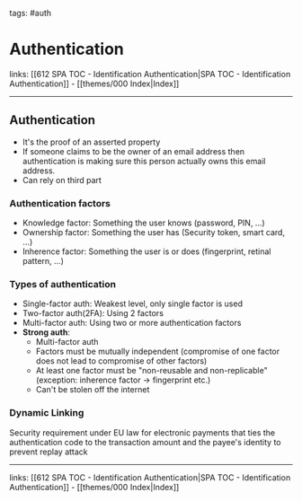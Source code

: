tags: #auth

# Authentication

links: [[612 SPA TOC - Identification Authentication|SPA TOC - Identification Authentication]] - [[themes/000 Index|Index]]

---

## Authentication

- It's the proof of an asserted property
- If someone claims to be the owner of an email address then authentication is making sure this person actually owns this email address.
- Can rely on third part

### Authentication factors

- Knowledge factor: Something the user knows (password, PIN, ...)
- Ownership factor: Something the user has (Security token, smart card, ...)
- Inherence factor: Something the user is or does (fingerprint, retinal pattern, ...)

### Types of authentication

- Single-factor auth: Weakest level, only single factor is used
- Two-factor auth(2FA): Using 2 factors
- Multi-factor auth: Using two or more authentication factors
- **Strong auth**:
	- Multi-factor auth
	- Factors must be mutually independent (compromise of one factor does not lead to compromise of other factors)
	- At least one factor must be "non-reusable and non-replicable" (exception: inherence factor $\rightarrow$ fingerprint etc.)
	- Can't be stolen off the internet

### Dynamic Linking

Security requirement under EU law for electronic payments that ties the authentication code to the transaction amount and the payee's identity to prevent replay attack

---
links: [[612 SPA TOC - Identification Authentication|SPA TOC - Identification Authentication]] - [[themes/000 Index|Index]]
